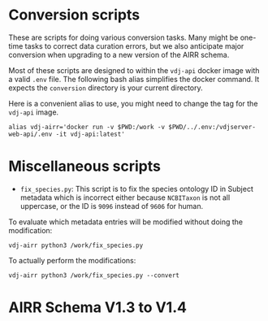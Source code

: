 # Conversion scripts

These are scripts for doing various conversion tasks. Many might be one-time tasks to
correct data curation errors, but we also anticipate major conversion when upgrading
to a new version of the AIRR schema.

Most of these scripts are designed to within the `vdj-api` docker image
with a valid `.env` file. The following bash alias simplifies
the docker command. It expects the `conversion` directory is your current directory.

Here is a convenient alias to use, you might need to change the tag for the `vdj-api` image.

```
alias vdj-airr='docker run -v $PWD:/work -v $PWD/../.env:/vdjserver-web-api/.env -it vdj-api:latest'
```

# Miscellaneous scripts

* `fix_species.py`: This script is to fix the species ontology ID in Subject metadata
  which is incorrect either because `NCBITaxon` is not all uppercase, or the ID
  is `9096` instead of `9606` for human.

To evaluate which metadata entries will be modified without doing the modification:

```
vdj-airr python3 /work/fix_species.py
```

To actually perform the modifications:

```
vdj-airr python3 /work/fix_species.py --convert
```

# AIRR Schema V1.3 to V1.4


